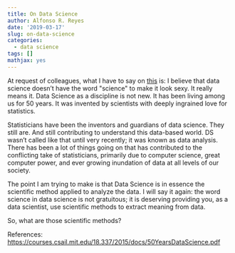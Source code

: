 ```yaml
---
title: On Data Science
author: Alfonso R. Reyes
date: '2019-03-17'
slug: on-data-science
categories:
  - data science
tags: []
mathjax: yes
---
```


At request of colleagues, what I have to say on [this](https://www.linkedin.com/feed/update/urn:li:activity:6510513693296517121/?commentUrn=urn%3Ali%3Acomment%3A(activity%3A6510513693296517121%2C6512827201187090432)) is: I believe that data science doesn’t have the word "science" to make it look sexy. It really means it. Data Science as a discipline is not new. It has been living among us for 50 years. It was invented by scientists with deeply ingrained love for statistics. 

Statisticians have been the inventors and guardians of data science. They still are. And still contributing to understand this data-based world. DS wasn’t called like that until very recently; it was known as data analysis. There has been a lot of things going on that has contributed to the conflicting take of statisticians, primarily due to computer science, great computer power, and ever growing inundation of data at all levels of our society.

The point I am trying to make is that Data Science is in essence the scientific method applied to analyze the data. I will say it again: the word science in data science is not gratuitous; it is deserving providing you, as a data scientist, use scientific methods to extract meaning from data. 

So, what are those scientific methods?

References: https://courses.csail.mit.edu/18.337/2015/docs/50YearsDataScience.pdf  